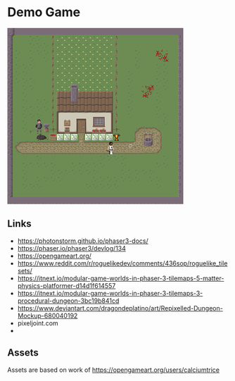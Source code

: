 # Demo Game

![Example screenshot](demo.png)

## Links

  * https://photonstorm.github.io/phaser3-docs/
  * https://phaser.io/phaser3/devlog/134
  * https://opengameart.org/
  * https://www.reddit.com/r/roguelikedev/comments/436sop/roguelike_tilesets/
  * https://itnext.io/modular-game-worlds-in-phaser-3-tilemaps-5-matter-physics-platformer-d14d1f614557
  * https://itnext.io/modular-game-worlds-in-phaser-3-tilemaps-3-procedural-dungeon-3bc19b841cd
  * https://www.deviantart.com/dragondeplatino/art/Repixelled-Dungeon-Mockup-680040192
  * pixeljoint.com
  * 


  

## Assets

Assets are based on work of 
https://opengameart.org/users/calciumtrice

